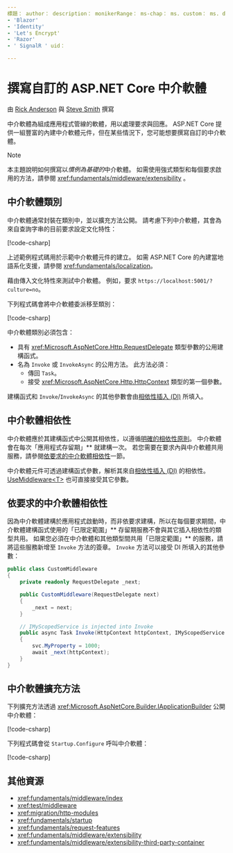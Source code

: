 ```yaml
---
標題： author： description： monikerRange： ms-chap： ms. custom： ms. date： no-loc：
- 'Blazor'
- 'Identity'
- 'Let's Encrypt'
- 'Razor'
- ' SignalR ' uid： 

---
```

# <a name="write-custom-aspnet-core-middleware"></a>撰寫自訂的 ASP.NET Core 中介軟體

由 [Rick Anderson](https://twitter.com/RickAndMSFT) 與 [Steve Smith](https://ardalis.com/) 撰寫

中介軟體為組成應用程式管線的軟體，用以處理要求與回應。 ASP.NET Core 提供一組豐富的內建中介軟體元件，但在某些情況下，您可能想要撰寫自訂的中介軟體。

> [!NOTE]
> 本主題說明如何撰寫以*慣例為基礎的*中介軟體。 如需使用強式類型和每個要求啟用的方法，請參閱 <xref:fundamentals/middleware/extensibility> 。

## <a name="middleware-class"></a>中介軟體類別

中介軟體通常封裝在類別中，並以擴充方法公開。 請考慮下列中介軟體，其會為來自查詢字串的目前要求設定文化特性：

[!code-csharp[](write/snapshot/StartupCulture.cs)]

上述範例程式碼用於示範中介軟體元件的建立。 如需 ASP.NET Core 的內建當地語系化支援，請參閱 <xref:fundamentals/localization>。

藉由傳入文化特性來測試中介軟體。 例如，要求 `https://localhost:5001/?culture=no`。

下列程式碼會將中介軟體委派移至類別：

[!code-csharp[](write/snapshot/RequestCultureMiddleware.cs)]

中介軟體類別必須包含：

* 具有 <xref:Microsoft.AspNetCore.Http.RequestDelegate> 類型參數的公用建構函式。
* 名為 `Invoke` 或 `InvokeAsync` 的公用方法。 此方法必須：
  * 傳回 `Task`。
  * 接受 <xref:Microsoft.AspNetCore.Http.HttpContext> 類型的第一個參數。
  
建構函式和 `Invoke`/`InvokeAsync` 的其他參數會由[相依性插入 (DI)](xref:fundamentals/dependency-injection) 所填入。

## <a name="middleware-dependencies"></a>中介軟體相依性

中介軟體應於其建構函式中公開其相依性，以遵循[明確的相依性原則](/dotnet/standard/modern-web-apps-azure-architecture/architectural-principles#explicit-dependencies)。 中介軟體會在每次「應用程式存留期」** 就建構一次。 若您需要在要求內與中介軟體共用服務，請參閱[依要求的中介軟體相依性](#per-request-middleware-dependencies)一節。

中介軟體元件可透過建構函式參數，解析其來自[相依性插入 (DI)](xref:fundamentals/dependency-injection) 的相依性。 [UseMiddleware&lt;T&gt;](/dotnet/api/microsoft.aspnetcore.builder.usemiddlewareextensions.usemiddleware#Microsoft_AspNetCore_Builder_UseMiddlewareExtensions_UseMiddleware_Microsoft_AspNetCore_Builder_IApplicationBuilder_System_Type_System_Object___) 也可直接接受其它參數。

## <a name="per-request-middleware-dependencies"></a>依要求的中介軟體相依性

因為中介軟體建構於應用程式啟動時，而非依要求建構，所以在每個要求期間，中介軟體建構函式使用的「已限定範圍」** 存留期服務不會與其它插入相依性的類型共用。 如果您必須在中介軟體和其他類型間共用「已限定範圍」** 的服務，請將這些服務新增至 `Invoke` 方法的簽章。 `Invoke` 方法可以接受 DI 所填入的其他參數：

```csharp
public class CustomMiddleware
{
    private readonly RequestDelegate _next;

    public CustomMiddleware(RequestDelegate next)
    {
        _next = next;
    }

    // IMyScopedService is injected into Invoke
    public async Task Invoke(HttpContext httpContext, IMyScopedService svc)
    {
        svc.MyProperty = 1000;
        await _next(httpContext);
    }
}
```

## <a name="middleware-extension-method"></a>中介軟體擴充方法

下列擴充方法透過 <xref:Microsoft.AspNetCore.Builder.IApplicationBuilder> 公開中介軟體：

[!code-csharp[](write/snapshot/RequestCultureMiddlewareExtensions.cs)]

下列程式碼會從 `Startup.Configure` 呼叫中介軟體：

[!code-csharp[](write/snapshot/Startup.cs?highlight=5)]

## <a name="additional-resources"></a>其他資源

* <xref:fundamentals/middleware/index>
* <xref:test/middleware>
* <xref:migration/http-modules>
* <xref:fundamentals/startup>
* <xref:fundamentals/request-features>
* <xref:fundamentals/middleware/extensibility>
* <xref:fundamentals/middleware/extensibility-third-party-container>
